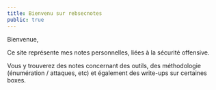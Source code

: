 ```yaml
---
title: Bienvenu sur rebsecnotes
public: true
---
```


Bienvenue,

Ce site représente mes notes personnelles, liées à la sécurité offensive.

Vous y trouverez des notes concernant des outils, des méthodologie (énumération / attaques, etc) et également des write-ups sur certaines boxes.
